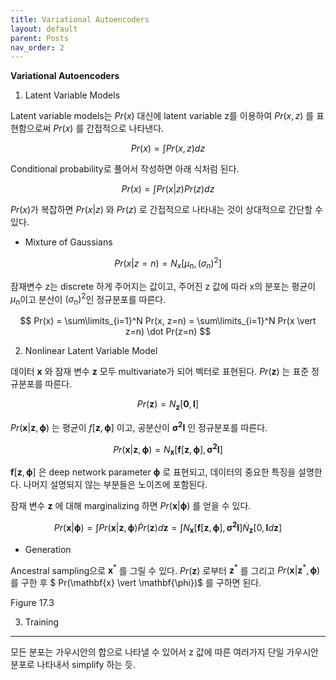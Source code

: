 ```yaml
---
title: Variational Autoencoders
layout: default
parent: Posts
nav_order: 2
---
```


**Variational Autoencoders**  

1. Latent Variable Models  

Latent variable models는 $Pr(x)$ 대신에 latent variable z를 이용하여 $Pr(x,z)$ 를 표현함으로써 $Pr(x)$ 를 간접적으로 나타낸다.

$$
Pr(x) = \int Pr(x,z)dz
$$

Conditional probability로 풀어서 작성하면 아래 식처럼 된다.

$$
Pr(x) = \int Pr(x \vert z)Pr(z)dz
$$

$Pr(x)$가 복잡하면 $Pr(x \vert z)$ 와 $Pr(z)$ 로 간접적으로 나타내는 것이 상대적으로 간단할 수 있다.  

- Mixture of Gaussians  

$$
Pr(x \vert z = n) = N_x [\mu _n, (\sigma _n)^2]
$$

잠재변수 z는 discrete 하게 주어지는 값이고, 주어진 z 값에 따라 x의 분포는 평균이 $\mu _n$이고 분산이 $(\sigma _n)^2$인 정규분포를 따른다. 

$$
Pr(x) = \sum\limits_{i=1}^N Pr(x, z=n) = \sum\limits_{i=1}^N Pr(x \vert z=n) \dot Pr(z=n)
$$


2. Nonlinear Latent Variable Model  

데이터 $\mathbf{x}$ 와 잠재 변수 $\mathbf{z}$ 모두 multivariate가 되어 벡터로 표현된다.
$Pr(\mathbf{z})$ 는 표준 정규분포를 따른다.  

$$
Pr(\mathbf{z}) = N_\mathbf{z}[\mathbf{0}, \mathbf{I}]
$$

$Pr(\mathbf{x} \vert \mathbf{z}, \mathbf{\phi})$ 는 평균이 $f[\mathbf{z}, \mathbf{\phi}]$ 이고, 공분산이 $\mathbf{\sigma ^2}\mathbf{I}$ 인 정규분포를 따른다. 


$$
Pr(\mathbf{x} \vert \mathbf{z}, \mathbf{\phi}) = N_\mathbf{x} [\mathbf{f}[\mathbf{z}, \mathbf{\phi}], \mathbf{\sigma ^2}\mathbf{I}]
$$

$\mathbf{f}[\mathbf{z}, \mathbf{\phi}]$ 은 deep network parameter $\mathbf{\phi}$ 로 표현되고, 데이터의 중요한 특징을 설명한다. 나머지 설명되지 않는 부분들은 노이즈에 포함된다.  


잠재 변수 $\mathbf{z}$ 에 대해 marginalizing 하면 $Pr(\mathbf{x} \vert \mathbf{\phi})$ 를 얻을 수 있다.

$$
Pr(\mathbf{x} \vert \mathbf{\phi}) = \int Pr(\mathbf{x} \vert \mathbf{z}, \mathbf{\phi}) \dot Pr(\mathbf{z}) d\mathbf{z}
= \int N_\mathbf{x} [\mathbf{f}[\mathbf{z}, \mathbf{\phi}], \mathbf{\sigma ^2}\mathbf{I}] \dot N_\mathbf{z} [0, \mathbf{I} d\mathbf{z}]
$$

- Generation  

Ancestral sampling으로 $\mathbf{x}^{*}$ 를 그릴 수 있다. $Pr(\mathbf{z})$ 로부터 $\mathbf{z}^{*}$ 를 그리고 $Pr(\mathbf{x} \vert \mathbf{z}^{*}, \mathbf{\phi})$ 를 구한 후 $ Pr(\mathbf{x} \vert \mathbf{\phi})$ 를 구하면 된다.  

Figure 17.3  


3. Training  








---

모든 분포는 가우시안의 합으로 나타낼 수 있어서 z 값에 따른 여러가지 단일 가우시안 분포로 나타내서 simplify 하는 듯.
